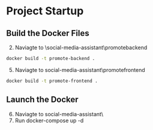 # Project Startup

## Build the Docker Files

2) Naviagte to \social-media-assistant\promotebackend

```bash
docker build -t promote-backend .
```

5) Naviagte to social-media-assistant\promotefrontend
```bash
docker build -t promote-frontend .
```

## Launch the Docker
6) Naviagte to social-media-assistant\
7) Run docker-compose up -d
